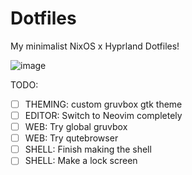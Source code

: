 # Dotfiles
My minimalist NixOS x Hyprland Dotfiles!

![image](https://github.com/user-attachments/assets/7f8a739b-a381-46b1-996e-8c6bb2950554)

TODO:
- [ ] THEMING: custom gruvbox gtk theme
- [ ] EDITOR:  Switch to Neovim completely
- [ ] WEB:     Try global gruvbox
- [ ] WEB:     Try qutebrowser
- [ ] SHELL:   Finish making the shell
- [ ] SHELL:   Make a lock screen
